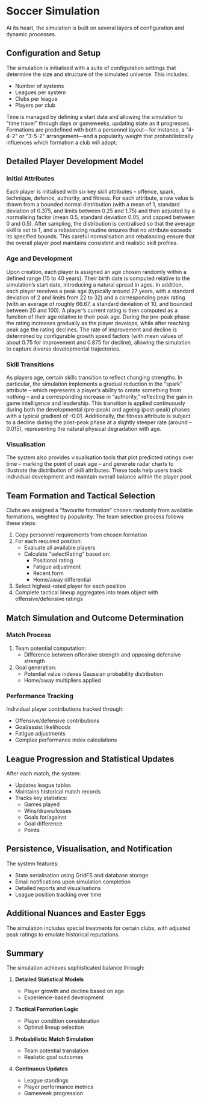 # Soccer Simulation

At its heart, the simulation is built on several layers of configuration and dynamic processes.

## Configuration and Setup

The simulation is initialised with a suite of configuration settings that determine the size and structure of the simulated universe. This includes:

* Number of systems
* Leagues per system
* Clubs per league
* Players per club

Time is managed by defining a start date and allowing the simulation to "time travel" through days or gameweeks, updating state as it progresses. Formations are predefined with both a personnel layout—for instance, a "4-4-2" or "3-5-2" arrangement—and a popularity weight that probabilistically influences which formation a club will adopt.

## Detailed Player Development Model

### Initial Attributes

Each player is initialised with six key skill attributes – offence, spark, technique, defence, authority, and fitness. For each attribute, a raw value is drawn from a bounded normal distribution (with a mean of 1, standard deviation of 0.375, and limits between 0.25 and 1.75) and then adjusted by a normalising factor (mean 0.5, standard deviation 0.05, and capped between 0 and 0.5). After sampling, the distribution is centralised so that the average skill is set to 1, and a rebalancing routine ensures that no attribute exceeds its specified bounds. This careful normalisation and rebalancing ensure that the overall player pool maintains consistent and realistic skill profiles.

### Age and Development

Upon creation, each player is assigned an age chosen randomly within a defined range (15 to 40 years). Their birth date is computed relative to the simulation’s start date, introducing a natural spread in ages. In addition, each player receives a peak age (typically around 27 years, with a standard deviation of 2 and limits from 22 to 32) and a corresponding peak rating (with an average of roughly 66.67, a standard deviation of 10, and bounded between 20 and 100). A player’s current rating is then computed as a function of their age relative to their peak age. During the pre-peak phase the rating increases gradually as the player develops, while after reaching peak age the rating declines. The rate of improvement and decline is determined by configurable growth speed factors (with mean values of about 0.75 for improvement and 0.875 for decline), allowing the simulation to capture diverse developmental trajectories.

### Skill Transitions

As players age, certain skills transition to reflect changing strengths. In particular, the simulation implements a gradual reduction in the “spark” attribute – which represents a player’s ability to create something from nothing – and a corresponding increase in “authority,” reflecting the gain in game intelligence and leadership. This transition is applied continuously during both the developmental (pre-peak) and ageing (post-peak) phases with a typical gradient of –0.01. Additionally, the fitness attribute is subject to a decline during the post-peak phase at a slightly steeper rate (around –0.015), representing the natural physical degradation with age.

### Visualisation

The system also provides visualisation tools that plot predicted ratings over time – marking the point of peak age – and generate radar charts to illustrate the distribution of skill attributes. These tools help users track individual development and maintain overall balance within the player pool.

## Team Formation and Tactical Selection

Clubs are assigned a "favourite formation" chosen randomly from available formations, weighted by popularity. The team selection process follows these steps:

1. Copy personnel requirements from chosen formation
2. For each required position:
   * Evaluate all available players
   * Calculate "selectRating" based on:
     * Positional rating
     * Fatigue adjustment
     * Recent form
     * Home/away differential
3. Select highest-rated player for each position
4. Complete tactical lineup aggregates into team object with offensive/defensive ratings

## Match Simulation and Outcome Determination

### Match Process
1. Team potential computation:
   * Difference between offensive strength and opposing defensive strength
2. Goal generation:
   * Potential value indexes Gaussian probability distribution
   * Home/away multipliers applied

### Performance Tracking
Individual player contributions tracked through:
* Offensive/defensive contributions
* Goal/assist likelihoods
* Fatigue adjustments
* Complex performance index calculations

## League Progression and Statistical Updates

After each match, the system:
* Updates league tables
* Maintains historical match records
* Tracks key statistics:
  * Games played
  * Wins/draws/losses
  * Goals for/against
  * Goal difference
  * Points

## Persistence, Visualisation, and Notification

The system features:
* State serialisation using GridFS and database storage
* Email notifications upon simulation completion
* Detailed reports and visualisations
* League position tracking over time

## Additional Nuances and Easter Eggs

The simulation includes special treatments for certain clubs, with adjusted peak ratings to emulate historical reputations.

## Summary

The simulation achieves sophisticated balance through:

1. **Detailed Statistical Models**
   * Player growth and decline based on age
   * Experience-based development

2. **Tactical Formation Logic**
   * Player condition consideration
   * Optimal lineup selection

3. **Probabilistic Match Simulation**
   * Team potential translation
   * Realistic goal outcomes

4. **Continuous Updates**
   * League standings
   * Player performance metrics
   * Gameweek progression